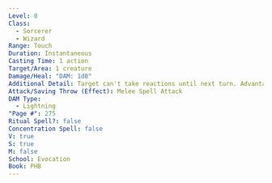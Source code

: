 ```yaml
---
Level: 0
Class:
  - Sorcerer
  - Wizard
Range: Touch
Duration: Instantaneous
Casting Time: 1 action
Target/Area: 1 creature
Damage/Heal: "DAM: 1d8"
Additional Detail: Target can't take reactions until next turn. Advantage if target has metal armor.
Attack/Saving Throw (Effect): Melee Spell Attack
DAM Type:
  - Lightning
"Page #": 275
Ritual Spell?: false
Concentration Spell: false
V: true
S: true
M: false
School: Evocation
Book: PHB
---
```

